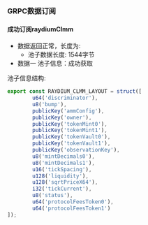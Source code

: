 ### GRPC数据订阅

#### 成功订阅raydiumClmm
* 数据返回正常，长度为:
    * 池子数据长度: 1544字节
* 数据一 池子信息：成功获取

池子信息结构:
```Typescript
export const RAYDIUM_CLMM_LAYOUT = struct([
        u64('discriminator'),
        u8('bump'),
        publicKey('ammConfig'),
        publicKey('owner'),
        publicKey('tokenMint0'),
        publicKey('tokenMint1'),
        publicKey('tokenVault0'),
        publicKey('tokenVault1'),
        publicKey('observationKey'),
        u8('mintDecimals0'),
        u8('mintDecimals1'),
        u16('tickSpacing'),
        u128('liquidity'),
        u128('sqrtPriceX64'),
        i32('tickCurrent'),
        u8('status'),
        u64('protocolFeesToken0'),
        u64('protocolFeesToken1')
]);
```




